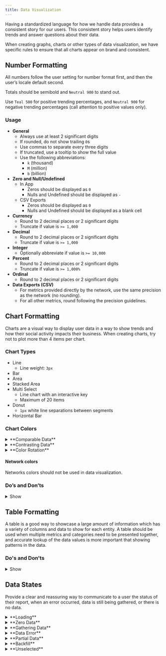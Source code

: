 ```yaml
---
title: Data Visualization
---
```


Having a standardized language for how we handle data provides a consistent story for our users. This consistent story helps users identify trends and answer questions about their data.

When creating graphs, charts or other types of data visualization, we have specific rules to ensure that all charts appear on brand and consistent.

## Number Formatting

All numbers follow the user setting for number format first, and then the user’s locale default second.

Totals should be semibold and `Neutral 900` to stand out.

Use `Teal 500` for positive trending percentages, and `Neutral 900` for negative trending percentages (call attention to positive values only).

### Usage

- **General**
	- Always use at least 2 significant digits
	- If rounded, do not show trailing `0`s
	- Use commas to separate every three digits
	- If truncated, use a tooltip to show the full value
	- Use the following abbreviations:
		- `k` (thousand)
		- `M` (million)
		- `b` (billion)
- **Zero and Null/Undefined**
	- In App
		- Zeros should be displayed as `0`
		- Nulls and Undefined should be displayed as `-`
	- CSV Exports
		- Zeros should be displayed as `0`
		- Nulls and Undefined should be displayed as a blank cell
- **Currency**
	- Round to 2 decimal places or 2 significant digits
	- Truncate if value is `>= 1,000`
- **Decimal**
	- Round to 2 decimal places or 2 significant digits
	- Truncate if value is `>= 1,000`
- **Integer**
	- Optionally abbreviate if value is `>= 10,000`
- **Percent**
	- Round to 2 decimal places or 2 significant digits
	- Truncate if value is `>= 1,000%`
- **Ordinal**
	- Round to 2 decimal places or 2 significant digits
- **Data Exports (CSV)**
	- For metrics provided directly by the network, use the same precision as the network (no rounding).
	- For all other metrics, round following the precision guidelines.

## Chart Formatting

Charts are a visual way to display user data in a way to show trends and how their social activity impacts their business. When creating charts, try not to plot more than 4 items per chart.

### Chart Types

- Line
	- Line weight: `3px`
- Bar
- Area
- Stacked Area
- Multi Select
	- Line chart with an interactive key
	- Maximum of 20 items
- Donut
	- `1px` white line separations between segments
- Horizontal Bar

### Chart Colors

<details>
	<summary>**Comparable Data**</summary>

	When creating charts with comparable data, use analogous color schemes to create a relationship between the items. Colors should be applied in the following order:

	<ul>
		<li>`Teal 500` </li>
		<li>`Teal 800`</li>
		<li>`Purple 500`</li>
		<li>`Purple 800`</li>
	</ul>
</details>

<details>
	<summary>**Contrasting Data**</summary>

	When creating charts with contrasting data, use complementary color schemes to ensure that the data can easily be differentiated. Colors should be applied in the following order:

	<ul>
		<li>`Teal 500` </li>
		<li>`Purple 800`</li>
		<li>`Magenta 500`</li>
		<li>`Yellow 800`</li>
		<li>`Blue 500`</li>
		<li>`Pink 800`</li>
	</ul>
</details>

<details>
	<summary>**Color Rotation**</summary>

	For reports that have an interactive key or up to 20 data points, cycle through the following colors:

	<ul>
		<li>`Green 500` </li>
		<li>`Teal 500`</li>
		<li>`Blue 500`</li>
		<li>`Purple 500`</li>
		<li>`Magenta 500`</li>
		<li>`Pink 500`</li>
		<li>`Red 500`</li>
		<li>`Orange 500`</li>
		<li>`Yellow 500`</li>
		<li>`Neutral 500`</li>
		<li>`Green 800`</li>
		<li>`Teal 800`</li>
		<li>`Blue 800`</li>
		<li>`Purple 800`</li>
		<li>`Magenta 800`</li>
		<li>`Pink 800`</li>
		<li>`Red 800`</li>
		<li>`Orange 800`</li>
		<li>`Yellow 800`</li>
		<li>`Neutral 700`</li>
	</ul>
</details>

#### Network colors

Networks colors should not be used in data visualization.

### Do’s and Don’ts

<details>
	<summary>Show</summary>

	<ul>
		<li class='do'>**DO:** Show the axis lines where the data will be represented ![DO: Axis Lines]({{{siteUrl}}}/assets/axislinesdo.svg)</li>

		<li class='do'>**DO:** Extend the axis lines to fill the full width of the content area ![DON'T: Axis Lines]({{{siteUrl}}}/assets/axislinesdont.svg)</li>

		<li class='dont'>**DON'T:** Use standard abbreviations for labels ![DO: Abbreviations]({{{siteUrl}}}/assets/abbreviationdo.svg)</li>

		<li class='do'>**DO:** Slant labels to make them fit ![DON'T: Abbreviations]({{{siteUrl}}}/assets/abbreviationdont.svg)</li>

		<li class='dont'>**DON'T:** Center the chart Key below the chart ![DO: Key]({{{siteUrl}}}/assets/keydo.svg)</li>

		<li class='do'>**DO:** Left or Right Align the chart Key, or place it above the chart ![DON'T: Key]({{{siteUrl}}}/assets/keydont.svg)</li>

		<li class='do'>**DO:** Round off points ![DO: Points]({{{siteUrl}}}/assets/pointsdo.svg)</li>

		<li class='do'>**DO:** Have charts have any sharp points ![DON'T: Points]({{{siteUrl}}}/assets/pointsdont.svg)</li>
	</ul>
</details>

## Table Formatting

A table is a good way to showcase a large amount of information which has a variety of columns and data to show for each entity. A table should be used when multiple metrics and categories need to be presented together, and accurate lookup of the data values is more important that showing patterns in the data.

### Do's and Don'ts

<details>
	<summary>Show</summary>

	<ul>
		<li class='do'>**DO:** Left align non-numeric values and right align numeric values ![DO: Data]({{{siteUrl}}}/assets/datado.svg)</li>
		<li class='do'>**DO:** Left align non-numeric values and right align numeric values ![DO: Data]({{{siteUrl}}}/assets/datado.svg)</li>
		<li class='dont'>**DON’T:** Center column headers and data ![DON'T: Data]({{{siteUrl}}}/assets/datadont.svg)</li>
		<li class='do'>**DO:** Use lines to separate rows ![DO: Rows]({{{siteUrl}}}/assets/rowdo.svg)</li>
		<li class='dont'>**DON'T:** Use background fills to separate rows ![DON'T: Rows]({{{siteUrl}}}/assets/rowdont.svg)</li>
		<li class='do'>**DO:** Place totals as the last row with a `2px` stroke and bold the text if the items in the table are added to equal the total ![DO: Totals]({{{siteUrl}}}/assets/totalsdo.svg)</li>
		<li class='do'>**DO:** Place totals as the first row with a `2px` stroke below and bold the text if the items in the total are not added from the other rows ![DO: Totals]({{{siteUrl}}}/assets/totalsdo2.svg)</li>
		<li class='do'>**DO:** Call out positive trends ![DO: Trends]({{{siteUrl}}}/assets/trendsdo.svg)</li>
		<li class='dont'>**DON'T:** Call out negative trends ![DON'T: Trends]({{{siteUrl}}}/assets/trendsdont.svg)</li>
	</ul>
</details>

## Data States

Provide a clear and reassuring way to communicate to a user the status of their report, when an error occurred, data is still being gathered, or there is no data.

<!-- - **Jump to:**
	- [Loading](#loading)
	- [Zero Data](#zero-data)
	- [Gathering Data](#gathering-data)
	- [Data Error](#data-error)
	- [Partial Data](#partial-data)
	- [Backfill](#backfill)
	- [Unselected](#unselected) -->

<details>
	<summary>**Loading**</summary>

	Use a branded loader for main sections. If a branded loader is not provided, fall back to a generic loader.

	![Chart Loading]({{{siteUrl}}}/assets/state-loading-chart.svg)
	![Bambu Chart Loading]({{{siteUrl}}}/assets/state-loading-bambu.svg)
	![Fallback Loader]({{{siteUrl}}}/assets/state-loading-fallback.svg)
	![Donut Loading]({{{siteUrl}}}/assets/state-loading-donut.svg)
	![Horizontal Loading]({{{siteUrl}}}/assets/state-loading-horizontal.svg)
	![Influencers Loading]({{{siteUrl}}}/assets/state-loading-influencers.svg)
	![Overview Loading]({{{siteUrl}}}/assets/state-loading-overview.svg)
	![Table Loading]({{{siteUrl}}}/assets/state-loading-table.svg)
	![Word Cloud Loading]({{{siteUrl}}}/assets/state-loading-word-cloud.svg)
</details>

<details>
	<summary>**Zero Data**</summary>

	![Chart Zero Data]({{{siteUrl}}}/assets/state-zero-chart.svg)
	![Donut Zero Data]({{{siteUrl}}}/assets/state-zero-donut.svg)
	![Horizontal Bar Zero Data]({{{siteUrl}}}/assets/state-zero-horizontal-bar.svg)
	![Influencers Zero Data]({{{siteUrl}}}/assets/state-zero-influencers.svg)
	![Table Zero Data]({{{siteUrl}}}/assets/state-zero-table.svg)
	![Word Cloud Zero Data]({{{siteUrl}}}/assets/state-zero-word-cloud.svg)
</details>

<details>
	<summary>**Gathering Data**</summary>

	![Chart Gathering]({{{siteUrl}}}/assets/state-gathering-chart.svg)
	![Donut Gathering]({{{siteUrl}}}/assets/state-gathering-donut.svg)
	![Horizontal Bar Gathering]({{{siteUrl}}}/assets/state-gathering-horizontal-bar.svg)
	![Influencers Gathering]({{{siteUrl}}}/assets/state-gathering-influencers.svg)
	![Multi Select Gathering]({{{siteUrl}}}/assets/state-gathering-multi-select.svg)
	![Overview Gathering]({{{siteUrl}}}/assets/state-gathering-overview.svg)
	![Table Gathering]({{{siteUrl}}}/assets/state-gathering-table.svg)
	![Word Cloud Gathering]({{{siteUrl}}}/assets/state-gathering-word-cloud.svg)
</details>

<details>
	<summary>**Data Error**</summary>

	![Chart Error]({{{siteUrl}}}/assets/state-error-chart.svg)
	![Donut Error]({{{siteUrl}}}/assets/state-error-donut.svg)
	![Horizontal Bar Error]({{{siteUrl}}}/assets/state-error-horizontal-bar.svg)
	![Influencers Error]({{{siteUrl}}}/assets/state-error-influencers.svg)
	![Multi Select Error]({{{siteUrl}}}/assets/state-error-multi-select.svg)
	![Overview Error]({{{siteUrl}}}/assets/state-error-overview.svg)
	![Table Error]({{{siteUrl}}}/assets/state-error-table.svg)
	![Word Cloud Error]({{{siteUrl}}}/assets/state-error-word-cloud.svg)
</details>

<details>
	<summary>**Partial Data**</summary>

	![Area Chart]({{{siteUrl}}}/assets/state-partial-area.svg)
	![Chart]({{{siteUrl}}}/assets/state-partial-chart.svg)
	![Donut Chart Gathering Data]({{{siteUrl}}}/assets/state-partial-donut-gathering.svg)
	![Donut Chart Missing Data]({{{siteUrl}}}/assets/state-partial-donut-missing.svg)
	![Table Missing Data]({{{siteUrl}}}/assets/state-partial-table-missing.svg)
	![Table Partial Data]({{{siteUrl}}}/assets/state-partial-table.svg)
</details>

<details>
	<summary>**Backfill**</summary>

	![Chart]({{{siteUrl}}}/assets/state-backfill-chart.svg)
	![Table]({{{siteUrl}}}/assets/state-backfill-table.svg)
</details>

<details>
	<summary>**Unselected**</summary>

	![Multi select chart]({{{siteUrl}}}/assets/state-unselected-multi-select-chart.svg)
</details>
